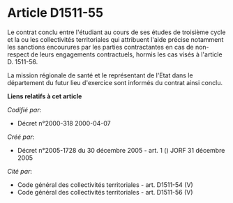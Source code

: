 # Article D1511-55

Le contrat conclu entre l'étudiant au cours de ses études de troisième cycle et la ou les collectivités territoriales qui
attribuent l'aide précise notamment les sanctions encourures par les parties contractantes en cas de non-respect de leurs
engagements contractuels, hormis les cas visés à l'article D. 1511-56. 

La mission régionale de santé et le représentant de l'Etat dans le département du futur lieu d'exercice sont informés du
contrat ainsi conclu.

**Liens relatifs à cet article**

_Codifié par_:

  - Décret n°2000-318 2000-04-07

_Créé par_:

  - Décret n°2005-1728 du 30 décembre 2005 - art. 1 () JORF 31 décembre 2005

_Cité par_:

  - Code général des collectivités territoriales - art. D1511-54 (V)
  - Code général des collectivités territoriales - art. D1511-56 (V)
